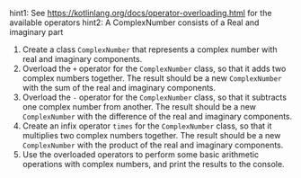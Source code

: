 hint1: See https://kotlinlang.org/docs/operator-overloading.html for the available operators
hint2: A ComplexNumber consists of a Real and imaginary part

1.  Create a class `ComplexNumber` that represents a complex number with real and imaginary components.
2.  Overload the `+` operator for the `ComplexNumber` class, so that it adds two complex numbers together. The result should be a new `ComplexNumber` with the sum of the real and imaginary components.
3.  Overload the `-` operator for the `ComplexNumber` class, so that it subtracts one complex number from another. The result should be a new `ComplexNumber` with the difference of the real and imaginary components.
4.  Create an infix operator `times` for the `ComplexNumber` class, so that it multiplies two complex numbers together. The result should be a new `ComplexNumber` with the product of the real and imaginary components.
5.  Use the overloaded operators to perform some basic arithmetic operations with complex numbers, and print the results to the console.
